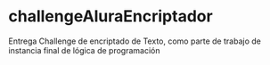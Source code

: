 # challengeAluraEncriptador
Entrega Challenge de encriptado de Texto, como parte de trabajo de instancia final de lógica de programación
